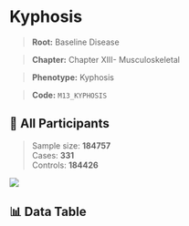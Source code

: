 # Kyphosis

> **Root:** Baseline Disease  

> **Chapter:** Chapter XIII- Musculoskeletal  

> **Phenotype:** Kyphosis  

> **Code:** `M13_KYPHOSIS`

## 🧪 All Participants  
> Sample size: **184757**  
> Cases: **331**  
> Controls: **184426**
<img src="/Sensitive/Figures/ALL/Incidence/M13_KYPHOSIS.png"/>

## 📊 Data Table
<CsvTableMRF src="/Sensitive/Data/ALL/Incidence/COX_M13_KYPHOSIS.csv"/>

